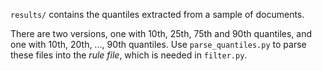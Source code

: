 ``results/`` contains the quantiles extracted from a sample of documents. 

There are two versions, one with 10th, 25th, 75th and 90th quantiles, and one with 10th, 20th, ..., 90th quantiles.
Use ``parse_quantiles.py`` to parse these files into the _rule file_, which is needed in ``filter.py``.
